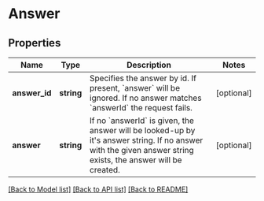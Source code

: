 # Answer

## Properties
Name | Type | Description | Notes
------------ | ------------- | ------------- | -------------
**answer_id** | **string** | Specifies the answer by id. If present, &#x60;answer&#x60; will be ignored. If no answer matches &#x60;answerId&#x60; the request fails. | [optional] 
**answer** | **string** | If no &#x60;answerId&#x60; is given, the answer will be looked-up by it&#39;s answer string. If no answer with the given answer string exists, the answer will be created. | [optional] 

[[Back to Model list]](../README.md#documentation-for-models) [[Back to API list]](../README.md#documentation-for-api-endpoints) [[Back to README]](../README.md)


